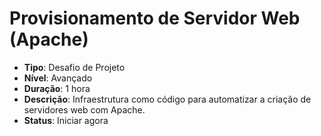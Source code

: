 # Provisionamento de Servidor Web (Apache)

- **Tipo**: Desafio de Projeto
- **Nível**: Avançado
- **Duração**: 1 hora
- **Descrição**: Infraestrutura como código para automatizar a criação de servidores web com Apache.
- **Status**: Iniciar agora
